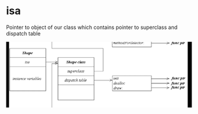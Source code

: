 # isa

Pointer to object of our class which contains pointer to superclass and dispatch table

![](isa/Shape_class.png)
